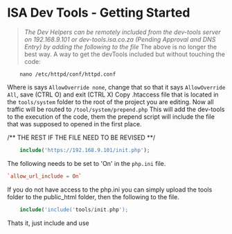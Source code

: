 # ISA Dev Tools - Getting Started

> *The Dev Helpers can be remotely included from the dev-tools server on 192.168.9.101 or dev-tools.isa.co.za (Pending Approval and DNS Entry) by adding the following to the file*
The above is no longer the best way. A way to get the devTools included but without touching the code:

```shell
    nano /etc/httpd/conf/httpd.conf
```

Where is says `AllowOverride none`, change that so that it says `AllowOverride All`, save (CTRL O) and exit (CTRL X)
Copy .htaccess file that is located in the `tools/system` folder to the root of the project you are editing. Now all traffic will be routed to `/tool/system/prepend.php`
This will add the dev-tools to the execution of the code, them the prepend script will include the file that was supposed to opened in the first place.

/** THE REST IF THE FILE NEED TO BE REVISED **/

```php
    include('https://192.168.9.101/init.php');
```

The following needs to be set to 'On' in the `php.ini` file.

```conf
`allow_url_include = On`
```

If you do not have access to the php.ini you can simply upload the tools folder to the public_html folder, then the following to the file.

```php
    include('include('tools/init.php');
```

Thats it, just include and use
